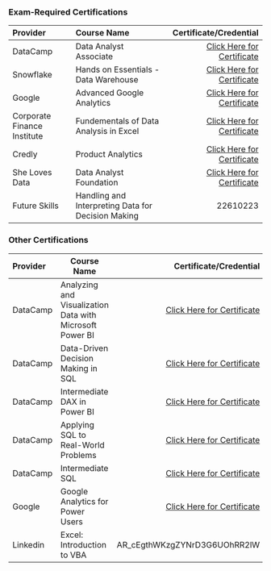 ### Exam-Required Certifications

| Provider  | Course Name | Certificate/Credential |
| :------------- | :------------- | -------------: |
| DataCamp | Data Analyst Associate | [Click Here for Certificate](https://www.datacamp.com/certificate/DAA0012685546712) |
| Snowflake | Hands on Essentials - Data Warehouse | [Click Here for Certificate](https://www.credly.com/badges/b3e20df5-9100-4d62-bf49-3e8fa67370c5/linked_in_profile) |
| Google | Advanced Google Analytics | [Click Here for Certificate](https://analytics.google.com/analytics/academy/certificate/15uECqfpR-SZnNkosyoajQ) |
| Corporate Finance Institute | Fundementals of Data Analysis in Excel | [Click Here for Certificate](https://credentials.corporatefinanceinstitute.com/8344405c-3202-4254-8e7d-203c8a223b5f) |
| Credly | Product Analytics | [Click Here for Certificate](https://www.credly.com/badges/b6d259d6-9a7b-4d33-8504-c728494d6d84/linked_in_profile) |
| She Loves Data | Data Analyst Foundation | [Click Here for Certificate](https://credential.certifyme.online/verify/40ba16147008) |
| Future Skills | Handling and Interpreting Data for Decision Making | 22610223 |




### Other Certifications

| Provider  | Course Name | Certificate/Credential |
| :------------- | ------------- | -------------: |
| DataCamp | Analyzing and Visualization Data with Microsoft Power BI | [Click Here for Certificate](https://www.datacamp.com/statement-of-accomplishment/course/f496a84a752e2cea7e06b8466257f745b6b092e8) |
| DataCamp | Data-Driven Decision Making in SQL | [Click Here for Certificate](https://www.datacamp.com/statement-of-accomplishment/course/0b4a3a75bec14ae4cb8f8d98f6232ff402a9bf38) |
| DataCamp | Intermediate DAX in Power BI | [Click Here for Certificate](https://www.datacamp.com/statement-of-accomplishment/course/6a3957e0da6d91915c601cd605458fdec5305917) |
| DataCamp | Applying SQL to Real-World Problems | [Click Here for Certificate](https://www.datacamp.com/statement-of-accomplishment/course/7856b32332498c915d6f992a2078e6560b7cc2db) |
| DataCamp | Intermediate SQL | [Click Here for Certificate](https://www.datacamp.com/statement-of-accomplishment/course/bb23783c81e9bb2d674a1a19c1e992dfb8750eaf) |
| Google | Google Analytics for Power Users | [Click Here for Certificate](https://analytics.google.com/analytics/academy/certificate/q449R04JTc-Lc0CrjDt_8Q) |
| Linkedin | Excel: Introduction to VBA | AR_cEgthWKzgZYNrD3G6UOhRR2lW |
